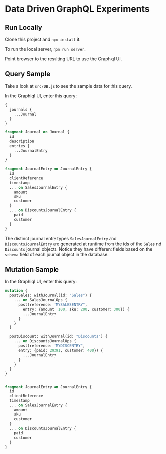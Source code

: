 # Data Driven GraphQL Experiments

## Run Locally

Clone this project and `npm install` it.

To run the local server, `npm run server`.

Point browser to the resulting URL to use the Graphiql UI.

## Query Sample

Take a look at `src/DB.js` to see the sample data for this query.

In the Graphiql UI, enter this query:

```graphql
{
  journals {
    ...Journal
  }
}

fragment Journal on Journal {
  id
  description
  entries {
    ...JournalEntry
  }
}

fragment JournalEntry on JournalEntry {
  id
  clientReference
  timestamp
  ... on SalesJournalEntry {
    amount
    sku
    customer
  }
  ... on DiscountsJournalEntry {
    paid
    customer
  }
}

```
The distinct journal entry types `SalesJournalEntry` and `DiscountsJournalEntry`
are generated at runtime from the ids of the `Sales` nd `Discounts` journal
objects. Notice they have different fields based on the `schema` field of each
journal object in the database.

## Mutation Sample

In the Graphiql UI, enter this query:

```graphql
mutation {
  postSales: withJournal(id: "Sales") {
    ... on SalesJournalOps {
      post(reference: "MYSALESENTRY",
        entry: {amount: 100, sku: 200, customer: 300}) {
        ...JournalEntry
      }
    }
  }

  postDiscount: withJournal(id: "Discounts") {
    ... on DiscountsJournalOps {
      post(reference: "MYDISCENTRY",
      entry: {paid: 29291, customer: 400}) {
        ...JournalEntry
      }
    }
  }
}


fragment JournalEntry on JournalEntry {
  id
  clientReference
  timestamp
  ... on SalesJournalEntry {
    amount
    sku
    customer
  }
  ... on DiscountsJournalEntry {
    paid
    customer
  }
}
```
